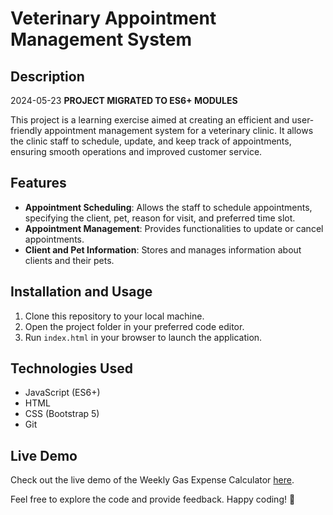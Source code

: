 # Veterinary Appointment Management System

## Description

2024-05-23 **PROJECT MIGRATED TO ES6+ MODULES**

This project is a learning exercise aimed at creating an efficient and user-friendly appointment management system for a veterinary clinic. It allows the clinic staff to schedule, update, and keep track of appointments, ensuring smooth operations and improved customer service.

## Features

- **Appointment Scheduling**: Allows the staff to schedule appointments, specifying the client, pet, reason for visit, and preferred time slot.
- **Appointment Management**: Provides functionalities to update or cancel appointments.
- **Client and Pet Information**: Stores and manages information about clients and their pets.

## Installation and Usage

1. Clone this repository to your local machine.
2. Open the project folder in your preferred code editor.
3. Run `index.html` in your browser to launch the application.

## Technologies Used

- JavaScript (ES6+)
- HTML
- CSS (Bootstrap 5)
- Git

## Live Demo

Check out the live demo of the Weekly Gas Expense Calculator [here](https://arturohdzg.github.io/JS-Veterinary-Appointment-System/).

Feel free to explore the code and provide feedback. Happy coding! 🚀
